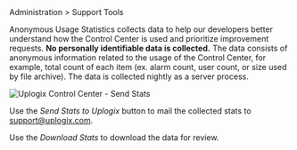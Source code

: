 <!-- 5.5 -->
<!-- Description: Anonymous Usage Statistics on the Uplogix Control Center -->

<div class='ucc' />Administration > Support Tools</div>

Anonymous Usage Statistics collects data to help our developers better understand how the Control Center is used and prioritize improvement requests. **No personally identifiable data is collected.** The data consists of anonymous information related to the usage of the Control Center, for example, total count of each item (ex. alarm count, user count, or size used by file archive). The data is collected nightly as a server process.

![Uplogix Control Center - Send Stats](http://uplogix.com/support/docs/img/6.0/ucc-anonymous-usage-statistics.png)

Use the *Send Stats to Uplogix* button to mail the collected stats to support@uplogix.com.

Use the *Download Stats* to download the data for review.